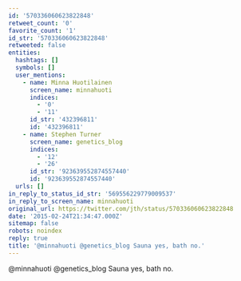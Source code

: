 ```yaml
---
id: '570336060623822848'
retweet_count: '0'
favorite_count: '1'
id_str: '570336060623822848'
retweeted: false
entities:
  hashtags: []
  symbols: []
  user_mentions:
    - name: Minna Huotilainen
      screen_name: minnahuoti
      indices:
        - '0'
        - '11'
      id_str: '432396811'
      id: '432396811'
    - name: Stephen Turner
      screen_name: genetics_blog
      indices:
        - '12'
        - '26'
      id_str: '923639552874557440'
      id: '923639552874557440'
  urls: []
in_reply_to_status_id_str: '569556229779009537'
in_reply_to_screen_name: minnahuoti
original_url: https://twitter.com/jth/status/570336060623822848
date: '2015-02-24T21:34:47.000Z'
sitemap: false
robots: noindex
reply: true
title: '@minnahuoti @genetics_blog Sauna yes, bath no.'
---
```


@minnahuoti @genetics_blog Sauna yes, bath no.
